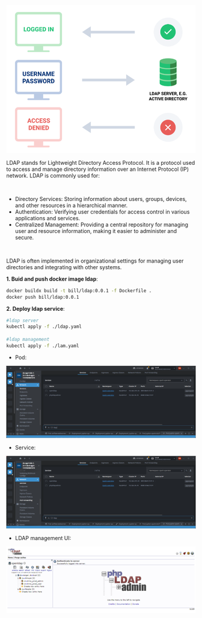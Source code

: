 <p align="center"><img src=https://github.com/vanty0829/dataplatform/blob/master/99.images/ldap.png></a></p>

LDAP stands for Lightweight Directory Access Protocol. It is a protocol used to access and manage directory information over an Internet Protocol (IP) network. LDAP is commonly used for:

</br>

- Directory Services: Storing information about users, groups, devices, and other resources in a hierarchical manner.
- Authentication: Verifying user credentials for access control in various applications and services.
- Centralized Management: Providing a central repository for managing user and resource information, making it easier to administer and secure.

</br>

LDAP is often implemented in organizational settings for managing user directories and integrating with other systems.


**1. Buid and push docker image ldap**:
</br>

```bash
docker buildx build -t bill/ldap:0.0.1 -f Dockerfile .
docker push bill/ldap:0.0.1
```

**2. Deploy ldap service**:
</br>

```bash
#ldap server
kubectl apply -f ./ldap.yaml

#ldap management
kubectl apply -f ./lam.yaml
```

- Pod:

<p align="center"><img src=https://github.com/vanty0829/dataplatform/blob/master/99.images/ldap_pod.png></a></p>

- Service:

<p align="center"><img src=https://github.com/vanty0829/dataplatform/blob/master/99.images/ldap_svc.png></a></p>


- LDAP management UI:

<p align="center"><img src=https://github.com/vanty0829/dataplatform/blob/master/99.images/ldap_ui.png></a></p>
